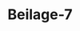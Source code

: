 ---  
schema: default  
title: Beilage-7  
organization: Team Charlie  
notes: "<p>§.1</p><p>Note

de Son Exc. Mr. le Ministre plénipotentiaire de Sa Majesté Britannique, Frédéric

CATHCART, à Son Exc. Mr. de NAGLER, Ministre de Sa Majesté le Roi de

Prusse, Présidant par substitution la haute Diète.

Le soussigné Ministre plénipotentiaire de Sa Majesté Britannique vient de re

cevoir l'ordre d’annoncer à la Sérénissime Confédération Germanique, à l’occasion

de la publication prématurée d’un traité de commerce, et d’un traité ayant pour

objet l’abolition finale et le règlement immédiat de la traité des Nègres, récem-

ment conclus et signés à Rio Janeiro par le Plénipotentiaire de la Grande-Bretagne

avec le Gouvernement du Brésil, que les dits traités n'ont point encore été ratifiés

par le Roi son Auguste Maître; et, que ces traités ne seroient pas ratifiés par Sa

Majesté dans leur forme actuelle, ou sans des modifications importantes.

Pour s'acquitter de cet ordre de sa Cour, le Soussigné a l'honneur d’adresser

la présente communication à Son Excellence Monsieur le Baron de Nagler, Envoyé

extraordinaire et Ministre plénipotentiaire de Sa Majesté le Roi de Prusse, et de

le prier de vouloir, en sa qualité de Président substitué, la porter à la connais

sance de la haute Diète Germanique.

Il profite de cette occasion pour offrir à Son Excellence l'assurance de sa con

sidération la plus distinguée.

Francfort le 5 Février 1826.

Frédéric Cathcart.</p>"  
resources:  
- format: png  
  name: Page58[1].png  
  url: ../../data_img/Protokolle_BV_18_1826/Beilage-7/Page58[1].png  
category:   
  - Protokolle_BV_18_1826  
maintainer: Tao Luo  
maintainer_email: t.luo.21@abdn.ac.uk  
---